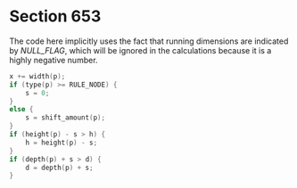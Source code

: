 # Section 653

The code here implicitly uses the fact that running dimensions are indicated by *NULL_FLAG*, which will be ignored in the calculations because it is a highly negative number.

```c << Incorporate box dimensions into the dimensions of the hbox that will contain it >>=
x += width(p);
if (type(p) >= RULE_NODE) {
    s = 0;
}
else {
    s = shift_amount(p);
}
if (height(p) - s > h) {
    h = height(p) - s;
}
if (depth(p) + s > d) {
    d = depth(p) + s;
}
```
